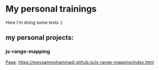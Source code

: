 # My personal trainings 
Here I'm doing some tests :)

## my personal projects:

### js-range-mapping
[Page]([https://meysammohammadi.github.io/js-range-mapping/index.html).
https://meysammohammadi.github.io/js-range-mapping/index.html
